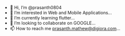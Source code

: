 - 👋 Hi, I’m @prasanth0804
- 👀 I’m interested in Web and Mobile Applications...
- 🌱 I’m currently learning flutter...
- 💞️ I’m looking to collaborate on GOOGLE...
- 📫 How to reach me prasanth.mathew@digiora.com...

<!---
prasanth0804/prasanth0804 is a ✨ special ✨ repository because its `README.md` (this file) appears on your GitHub profile.
You can click the Preview link to take a look at your changes.
--->
